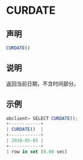 CURDATE
============================



声明
-----------------------

```javascript
CURDATE()
```



说明
-----------------------

返回当前日期，不含时间部分。

示例
-----------------------

```javascript
obclient> SELECT CURDATE();
+------------+
| CURDATE()  |
+------------+
| 2018-05-05 |
+------------+
1 row in set (0.00 sec)
```
